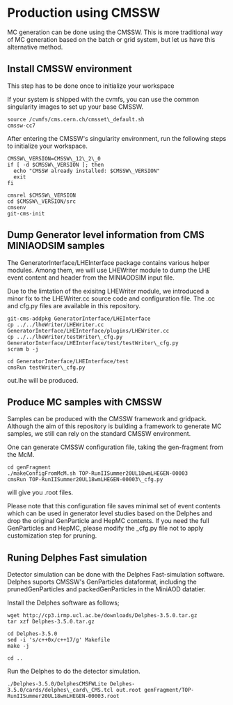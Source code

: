 # Production using CMSSW
MC generation can be done using the CMSSW.
This is more traditional way of MC generation based on the batch or grid system,
but let us have this alternative method.

## Install CMSSW environment
This step has to be done once to initialize your workspace

If your system is shipped with the cvmfs, you can use the common singularity images
to set up your base CMSSW.
```
source /cvmfs/cms.cern.ch/cmsset\_default.sh
cmssw-cc7
```

After entering the CMSSW's singularity environment, run the following steps
to initialize your workspace.

```
CMSSW\_VERSION=CMSSW\_12\_2\_0
if [ -d $CMSSW\_VERSION ]; then
  echo "CMSSW already installed: $CMSSW\_VERSION"
  exit
fi

cmsrel $CMSSW\_VERSION
cd $CMSSW\_VERSION/src
cmsenv
git-cms-init
```

## Dump Generator level information from CMS MINIAODSIM samples
The GeneratorInterface/LHEInterface package contains various helper modules.
Among them, we will use LHEWriter module to dump the LHE event content
and header from the MINIAODSIM input file.

Due to the limtation of the exisitng LHEWriter module, we introduced
a minor fix to the LHEWriter.cc source code and configuration file.
The .cc and cfg.py files are available in this repository.
```
git-cms-addpkg GeneratorInterface/LHEInterface
cp ../../lheWriter/LHEWriter.cc GeneratorInterface/LHEInterface/plugins/LHEWriter.cc
cp ../../lheWriter/testWriter\_cfg.py GeneratorInterface/LHEInterface/test/testWriter\_cfg.py
scram b -j

cd GeneratorInterface/LHEInterface/test
cmsRun testWriter\_cfg.py
```

out.lhe will be produced.

## Produce MC samples with CMSSW
Samples can be produced with the CMSSW framework and gridpack.
Although the aim of this repository is building a framework to generate MC samples,
we still can rely on the standard CMSSW environment.

One can generate CMSSW configuration file, taking the gen-fragment from the McM.
```
cd genFragment
./makeConfigFromMcM.sh TOP-RunIISummer20UL18wmLHEGEN-00003
cmsRun TOP-RunIISummer20UL18wmLHEGEN-00003\_cfg.py
```
will give you .root files.

Please note that this configuration file saves minimal set of event contents
which can be used in generator level studies based on the Delphes and drop the
original GenParticle and HepMC contents.
If you need the full GenParticles and HepMC, please modify the \_cfg.py file
not to apply customization step for pruning.

## Runing Delphes Fast simulation
Detector simulation can be done with the Delphes Fast-simulation software.
Delphes suports CMSSW's GenParticles dataformat, including the prunedGenParticles
and packedGenParticles in the MiniAOD datatier.

Install the Delphes software as follows;
```
wget http://cp3.irmp.ucl.ac.be/downloads/Delphes-3.5.0.tar.gz
tar xzf Delphes-3.5.0.tar.gz

cd Delphes-3.5.0
sed -i 's/c++0x/c++17/g' Makefile
make -j

cd ..
```

Run the Delphes to do the detector simulation.

```
./Delphes-3.5.0/DelphesCMSFWLite Delphes-3.5.0/cards/delphes\_card\_CMS.tcl out.root genFragment/TOP-RunIISummer20UL18wmLHEGEN-00003.root
```
